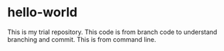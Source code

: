 # hello-world
This is my trial repository.
This code is from branch code to understand branching and commit.
This is from command line.

